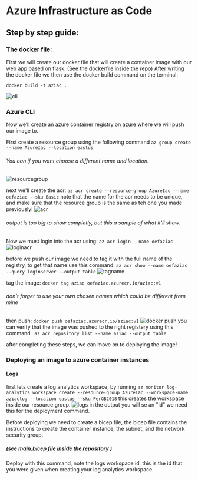 # Azure Infrastructure as Code



## Step by step guide:

### The docker file:
First we will create our docker file that will create a container image with our web app based on flask.
(See the dockerfile inside the repo)
After writing the docker file we then use the docker build command on the terminal:
```
docker build -t aziac .
```
![cli](https://i.imgur.com/yQNKPJD.png )


### Azure CLI

Now we’ll create an azure container registry on azure where we will push our image to.

First create a resource group using the following command
``` az group create --name AzureIac --location eastus ```
###### You can if you want choose a different name and location.
![resourcegroup](https://i.imgur.com/Rtn6pAQ.png)

next we'll create the acr:
```az acr create --resource-group AzureIac --name oefaziac --sku Basic```
note that the name for the acr needs to be unique, and make sure that the resource group is the same as teh one you made previously!
![acr](https://i.imgur.com/nEwAAmC.png)
###### output is too big to show completly, but this a sample of what it'll show.

Now we must login into the acr using: ``` az acr login --name oefaziac ```
![loginacr](https://i.imgur.com/ohxtJMc.png)


before we push our image we need to tag it with the full name of the registry, to get that name use this command:
```az acr show --name oefaziac --query loginServer --output table```
![tagname](https://i.imgur.com/i2bTsmG.png)

tag the image: ```docker tag aziac oefaziac.azurecr.io/aziac:v1```
###### don't forget to use your own chosen names which could be different from mine
then push: ``` docker push oefaziac.azurecr.io/aziac:v1 ```
![docker push](https://i.imgur.com/PwWmPwu.png)
you can verify that the image was pushed to the right registery using this command ``` az acr repository list --name aziac --output table```

after completing these steps, we can move on to deploying the image!


### Deploying an image to azure container instances

#### Logs
first lets create a log analytics workspace, by running
```az monitor log-analytics workspace create --resource-group AzureIac --workspace-name aziaclog --location eastus --sku PerGB2018```
this creates the workspace inside our resource group.
![logs](https://i.imgur.com/4s3ZL0S.png)
in the output you will se an "id" we need this for the deployment command.

Before deploying we need to create a bicep file, the bicep file contains the instructions to create the container instance, the subnet, and the network security group.
##### (see main.bicep file inside the repository )



Deploy with this command, note the logs workspace id, this is the id that you were given when creating your log analytics workspace.
```   az deployment group create --resource-group AzureIac --template-file main.bicep --parameters registryPassword="YOUR PASSWORD"                                       
 ```